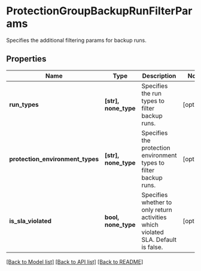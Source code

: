 # ProtectionGroupBackupRunFilterParams

Specifies the additional filtering params for backup runs.

## Properties
Name | Type | Description | Notes
------------ | ------------- | ------------- | -------------
**run_types** | **[str], none_type** | Specifies the run types to filter backup runs. | [optional] 
**protection_environment_types** | **[str], none_type** | Specifies the protection environment types to filter backup runs. | [optional] 
**is_sla_violated** | **bool, none_type** | Specifies whether to only return activities which violated SLA. Default is false. | [optional] 

[[Back to Model list]](../README.md#documentation-for-models) [[Back to API list]](../README.md#documentation-for-api-endpoints) [[Back to README]](../README.md)


